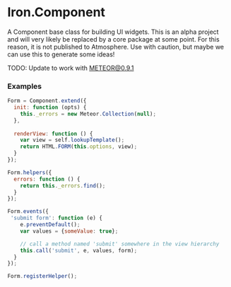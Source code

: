 Iron.Component
===============================================================
A Component base class for building UI widgets. This is an alpha project and
will very likely be replaced by a core package at some point. For this reason,
it is not published to Atmosphere. Use with caution, but maybe we can use this
to generate some ideas!

TODO: Update to work with METEOR@0.9.1

### Examples

```javascript
Form = Component.extend({
  init: function (opts) {
    this._errors = new Meteor.Collection(null);
  },
  
  renderView: function () {
    var view = self.lookupTemplate();
    return HTML.FORM(this.options, view);
  }
});

Form.helpers({
  errors: function () {
    return this._errors.find();
  }
});

Form.events({
 'submit form': function (e) {
    e.preventDefault();
    var values = {someValue: true};

    // call a method named 'submit' somewhere in the view hierarchy
    this.call('submit', e, values, form);
  }
});

Form.registerHelper();
```
